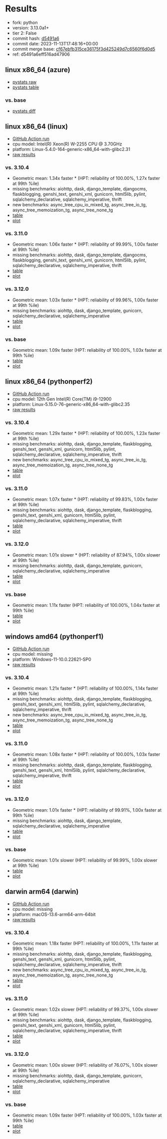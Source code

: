 # Results

- fork: python
- version: 3.13.0a1+
- tier 2: False
- commit hash: [d5491a6](https://github.com/python/cpython/commit/d5491a6)
- commit date: 2023-11-13T17:48:16+00:00
- commit merge base: [cf67ebfb315ce36175f3d425249d7c6560f6d0d5](https://github.com/python/cpython/commit/cf67ebfb315ce36175f3d425249d7c6560f6d0d5)
- ref: d5491a6eff516ad47906

## linux x86_64 (azure)

- [pystats raw](bm-20231113-azure-x86_64-python-d5491a6eff516ad47906-3.13.0a1%2B-d5491a6-pystats.json)
- [pystats table](bm-20231113-azure-x86_64-python-d5491a6eff516ad47906-3.13.0a1%2B-d5491a6-pystats.md)

### vs. base

- [pystats diff](bm-20231113-azure-x86_64-python-d5491a6eff516ad47906-3.13.0a1%2B-d5491a6-pystats-vs-base.md)

## linux x86_64 (linux)

- [GitHub Action run](https://github.com/faster-cpython/benchmarking/actions/runs/6854512764)
- cpu model: Intel(R) Xeon(R) W-2255 CPU @ 3.70GHz
- platform: Linux-5.4.0-164-generic-x86_64-with-glibc2.31
- [raw results](bm-20231113-linux-x86_64-python-d5491a6eff516ad47906-3.13.0a1%2B-d5491a6.json)

### vs. 3.10.4

- Geometric mean: 1.34x faster \* (HPT: reliability of 100.00%, 1.27x faster at 99th %ile)
- missing benchmarks: aiohttp, dask, django_template, djangocms, flaskblogging, genshi_text, genshi_xml, gunicorn, html5lib, pylint, sqlalchemy_declarative, sqlalchemy_imperative, thrift
- new benchmarks: async_tree_cpu_io_mixed_tg, async_tree_io_tg, async_tree_memoization_tg, async_tree_none_tg
- [table](bm-20231113-linux-x86_64-python-d5491a6eff516ad47906-3.13.0a1%2B-d5491a6-vs-3.10.4.md)
- [plot](bm-20231113-linux-x86_64-python-d5491a6eff516ad47906-3.13.0a1%2B-d5491a6-vs-3.10.4.png)

### vs. 3.11.0

- Geometric mean: 1.06x faster \* (HPT: reliability of 99.99%, 1.00x faster at 99th %ile)
- missing benchmarks: aiohttp, dask, django_template, djangocms, flaskblogging, genshi_text, genshi_xml, gunicorn, html5lib, pylint, sqlalchemy_declarative, sqlalchemy_imperative, thrift
- [table](bm-20231113-linux-x86_64-python-d5491a6eff516ad47906-3.13.0a1%2B-d5491a6-vs-3.11.0.md)
- [plot](bm-20231113-linux-x86_64-python-d5491a6eff516ad47906-3.13.0a1%2B-d5491a6-vs-3.11.0.png)

### vs. 3.12.0

- Geometric mean: 1.03x faster \* (HPT: reliability of 99.96%, 1.00x faster at 99th %ile)
- missing benchmarks: aiohttp, dask, django_template, gunicorn, sqlalchemy_declarative, sqlalchemy_imperative
- [table](bm-20231113-linux-x86_64-python-d5491a6eff516ad47906-3.13.0a1%2B-d5491a6-vs-3.12.0.md)
- [plot](bm-20231113-linux-x86_64-python-d5491a6eff516ad47906-3.13.0a1%2B-d5491a6-vs-3.12.0.png)

### vs. base

- Geometric mean: 1.09x faster (HPT: reliability of 100.00%, 1.03x faster at 99th %ile)
- [table](bm-20231113-linux-x86_64-python-d5491a6eff516ad47906-3.13.0a1%2B-d5491a6-vs-base.md)
- [plot](bm-20231113-linux-x86_64-python-d5491a6eff516ad47906-3.13.0a1%2B-d5491a6-vs-base.png)

## linux x86_64 (pythonperf2)

- [GitHub Action run](https://github.com/faster-cpython/benchmarking/actions/runs/6854512764)
- cpu model: 12th Gen Intel(R) Core(TM) i9-12900
- platform: Linux-5.15.0-76-generic-x86_64-with-glibc2.35
- [raw results](bm-20231113-pythonperf2-x86_64-python-d5491a6eff516ad47906-3.13.0a1%2B-d5491a6.json)

### vs. 3.10.4

- Geometric mean: 1.29x faster \* (HPT: reliability of 100.00%, 1.23x faster at 99th %ile)
- missing benchmarks: aiohttp, dask, django_template, flaskblogging, genshi_text, genshi_xml, gunicorn, html5lib, pylint, sqlalchemy_declarative, sqlalchemy_imperative, thrift
- new benchmarks: async_tree_cpu_io_mixed_tg, async_tree_io_tg, async_tree_memoization_tg, async_tree_none_tg
- [table](bm-20231113-pythonperf2-x86_64-python-d5491a6eff516ad47906-3.13.0a1%2B-d5491a6-vs-3.10.4.md)
- [plot](bm-20231113-pythonperf2-x86_64-python-d5491a6eff516ad47906-3.13.0a1%2B-d5491a6-vs-3.10.4.png)

### vs. 3.11.0

- Geometric mean: 1.07x faster \* (HPT: reliability of 99.83%, 1.00x faster at 99th %ile)
- missing benchmarks: aiohttp, dask, django_template, flaskblogging, genshi_text, genshi_xml, gunicorn, html5lib, pylint, sqlalchemy_declarative, sqlalchemy_imperative, thrift
- [table](bm-20231113-pythonperf2-x86_64-python-d5491a6eff516ad47906-3.13.0a1%2B-d5491a6-vs-3.11.0.md)
- [plot](bm-20231113-pythonperf2-x86_64-python-d5491a6eff516ad47906-3.13.0a1%2B-d5491a6-vs-3.11.0.png)

### vs. 3.12.0

- Geometric mean: 1.01x slower \* (HPT: reliability of 87.94%, 1.00x slower at 99th %ile)
- missing benchmarks: aiohttp, dask, django_template, gunicorn, sqlalchemy_declarative, sqlalchemy_imperative
- [table](bm-20231113-pythonperf2-x86_64-python-d5491a6eff516ad47906-3.13.0a1%2B-d5491a6-vs-3.12.0.md)
- [plot](bm-20231113-pythonperf2-x86_64-python-d5491a6eff516ad47906-3.13.0a1%2B-d5491a6-vs-3.12.0.png)

### vs. base

- Geometric mean: 1.11x faster (HPT: reliability of 100.00%, 1.04x faster at 99th %ile)
- [table](bm-20231113-pythonperf2-x86_64-python-d5491a6eff516ad47906-3.13.0a1%2B-d5491a6-vs-base.md)
- [plot](bm-20231113-pythonperf2-x86_64-python-d5491a6eff516ad47906-3.13.0a1%2B-d5491a6-vs-base.png)

## windows amd64 (pythonperf1)

- [GitHub Action run](https://github.com/faster-cpython/benchmarking/actions/runs/6854512764)
- cpu model: missing
- platform: Windows-11-10.0.22621-SP0
- [raw results](bm-20231113-pythonperf1-amd64-python-d5491a6eff516ad47906-3.13.0a1%2B-d5491a6.json)

### vs. 3.10.4

- Geometric mean: 1.21x faster \* (HPT: reliability of 100.00%, 1.14x faster at 99th %ile)
- missing benchmarks: aiohttp, dask, django_template, flaskblogging, genshi_text, genshi_xml, html5lib, pylint, sqlalchemy_declarative, sqlalchemy_imperative, thrift
- new benchmarks: async_tree_cpu_io_mixed_tg, async_tree_io_tg, async_tree_memoization_tg, async_tree_none_tg
- [table](bm-20231113-pythonperf1-amd64-python-d5491a6eff516ad47906-3.13.0a1%2B-d5491a6-vs-3.10.4.md)
- [plot](bm-20231113-pythonperf1-amd64-python-d5491a6eff516ad47906-3.13.0a1%2B-d5491a6-vs-3.10.4.png)

### vs. 3.11.0

- Geometric mean: 1.08x faster \* (HPT: reliability of 100.00%, 1.03x faster at 99th %ile)
- missing benchmarks: aiohttp, dask, django_template, flaskblogging, genshi_text, genshi_xml, html5lib, pylint, sqlalchemy_declarative, sqlalchemy_imperative, thrift
- [table](bm-20231113-pythonperf1-amd64-python-d5491a6eff516ad47906-3.13.0a1%2B-d5491a6-vs-3.11.0.md)
- [plot](bm-20231113-pythonperf1-amd64-python-d5491a6eff516ad47906-3.13.0a1%2B-d5491a6-vs-3.11.0.png)

### vs. 3.12.0

- Geometric mean: 1.01x faster \* (HPT: reliability of 99.91%, 1.00x faster at 99th %ile)
- missing benchmarks: aiohttp, dask, django_template, sqlalchemy_declarative, sqlalchemy_imperative
- [table](bm-20231113-pythonperf1-amd64-python-d5491a6eff516ad47906-3.13.0a1%2B-d5491a6-vs-3.12.0.md)
- [plot](bm-20231113-pythonperf1-amd64-python-d5491a6eff516ad47906-3.13.0a1%2B-d5491a6-vs-3.12.0.png)

### vs. base

- Geometric mean: 1.01x slower (HPT: reliability of 99.99%, 1.00x slower at 99th %ile)
- [table](bm-20231113-pythonperf1-amd64-python-d5491a6eff516ad47906-3.13.0a1%2B-d5491a6-vs-base.md)
- [plot](bm-20231113-pythonperf1-amd64-python-d5491a6eff516ad47906-3.13.0a1%2B-d5491a6-vs-base.png)

## darwin arm64 (darwin)

- [GitHub Action run](https://github.com/faster-cpython/benchmarking/actions/runs/6854512764)
- cpu model: missing
- platform: macOS-13.6-arm64-arm-64bit
- [raw results](bm-20231113-darwin-arm64-python-d5491a6eff516ad47906-3.13.0a1%2B-d5491a6.json)

### vs. 3.10.4

- Geometric mean: 1.18x faster (HPT: reliability of 100.00%, 1.11x faster at 99th %ile)
- missing benchmarks: aiohttp, dask, django_template, flaskblogging, genshi_text, genshi_xml, gunicorn, html5lib, pylint, sqlalchemy_declarative, sqlalchemy_imperative, thrift
- new benchmarks: async_tree_cpu_io_mixed_tg, async_tree_io_tg, async_tree_memoization_tg, async_tree_none_tg
- [table](bm-20231113-darwin-arm64-python-d5491a6eff516ad47906-3.13.0a1%2B-d5491a6-vs-3.10.4.md)
- [plot](bm-20231113-darwin-arm64-python-d5491a6eff516ad47906-3.13.0a1%2B-d5491a6-vs-3.10.4.png)

### vs. 3.11.0

- Geometric mean: 1.02x slower (HPT: reliability of 99.37%, 1.00x slower at 99th %ile)
- missing benchmarks: aiohttp, dask, django_template, flaskblogging, genshi_text, genshi_xml, gunicorn, html5lib, pylint, sqlalchemy_declarative, sqlalchemy_imperative, thrift
- [table](bm-20231113-darwin-arm64-python-d5491a6eff516ad47906-3.13.0a1%2B-d5491a6-vs-3.11.0.md)
- [plot](bm-20231113-darwin-arm64-python-d5491a6eff516ad47906-3.13.0a1%2B-d5491a6-vs-3.11.0.png)

### vs. 3.12.0

- Geometric mean: 1.00x slower (HPT: reliability of 76.07%, 1.00x slower at 99th %ile)
- missing benchmarks: aiohttp, dask, django_template, gunicorn, sqlalchemy_declarative, sqlalchemy_imperative
- [table](bm-20231113-darwin-arm64-python-d5491a6eff516ad47906-3.13.0a1%2B-d5491a6-vs-3.12.0.md)
- [plot](bm-20231113-darwin-arm64-python-d5491a6eff516ad47906-3.13.0a1%2B-d5491a6-vs-3.12.0.png)

### vs. base

- Geometric mean: 1.09x faster (HPT: reliability of 100.00%, 1.03x faster at 99th %ile)
- [table](bm-20231113-darwin-arm64-python-d5491a6eff516ad47906-3.13.0a1%2B-d5491a6-vs-base.md)
- [plot](bm-20231113-darwin-arm64-python-d5491a6eff516ad47906-3.13.0a1%2B-d5491a6-vs-base.png)

